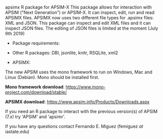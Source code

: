 apsimx
R package for APSIM-X
This package allows for interaction with APSIM ("Next Generation") or
APSIM-X. It can inspect, edit, run and read APSIMX files. APSIMX now
uses two different file types for .apsimx files: XML and JSON. This
package can inspect and edit XML files and it can inspect JSON
files. The editing of JSON files is limited at the moment (July 9th 2019)

* Package requirements:

* Other R packages: DBI, jsonlite, knitr, RSQLite, xml2

* APSIMX:

The new APSIM uses the mono framework to run on Windows, Mac and Linux
(Debian). Mono should be installed first.

**Mono framework download**:
https://www.mono-project.com/download/stable/

**APSIMX download**:
https://www.apsim.info/Products/Downloads.aspx

If you need an R package to interact with the previous version(s) of
APSIM (7.x) try 'APSIM' and 'apsimr'.

If you have any questions contact Fernando E. Miguez (femiguez *at* iastate.edu)
